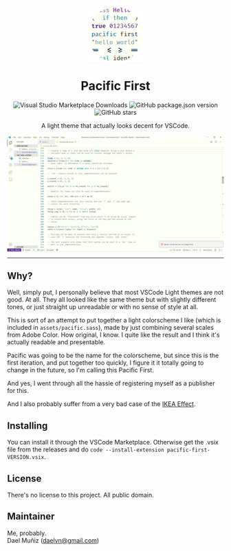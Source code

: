 <p align="center">
  <img align="center" style="display: block; margin-left: auto; margin-right: auto; width: auto;" src="assets/pacific-first.png">
</p>
<h1 align="center">Pacific First</h1>
<p align="center">
  <img alt="Visual Studio Marketplace Downloads" src="https://img.shields.io/visual-studio-marketplace/d/daelvn.pacific-first?style=for-the-badge"> <img alt="GitHub package.json version" src="https://img.shields.io/github/package-json/v/daelvn/PacificFirst?style=for-the-badge">
  <img alt="GitHub stars" src="https://img.shields.io/github/stars/daelvn/PacificFirst?style=for-the-badge">
</p>
<p align="center">
  A light theme that actually looks decent for VSCode.
</p>

<img align="center" style="display: block; margin-left: auto; margin-right: auto; width: auto;" src="assets/example.png">

<hr>

## Why?

Well, simply put, I personally believe that most VSCode Light themes are not good. At all. They all looked like the same theme but with slightly different tones, or just straight up unreadable or with no sense of style at all.

This is sort of an attempt to put together a light colorscheme I like (which is included in `assets/pacific.sass`), made by just combining several scales from Adobe Color. How original, I know. I quite like the result and I think it's actually readable and presentable.

Pacific was going to be the name for the colorscheme, but since this is the first iteration, and put together too quickly, I figure it it totally going to change in the future, so I'm calling this Pacific First.

And yes, I went through all the hassle of registering myself as a publisher for this.

And I also probably suffer from a very bad case of the [IKEA Effect](https://en.wikipedia.org/wiki/IKEA_effect).

## Installing

You can install it through the VSCode Marketplace. Otherwise get the .vsix file from the releases and do `code --install-extension pacific-first-VERSION.vsix`.

## License

There's no license to this project. All public domain.

## Maintainer

Me, probably.  
Dael Muñiz ([daelvn@gmail.com](mailto:daelvn@gmail.com))